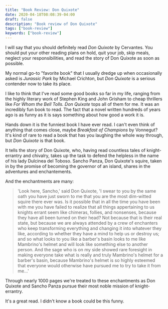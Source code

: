 ```yaml
---
title: "Book Review: Don Quixote"
date: 2020-04-18T08:08:39-04:00
draft: false
description: "Book review of Don Quixote"
tags: ["book-review"]
keywords: ["book-review"]
---
```


I will say that you should definitely read *Don Quixote* by Cervantes.
You should put your other reading plans on hold, quit your job, skip
meals, neglect your responsibilities, and read the story of Don
Quixote as soon as possible.

My normal go-to "favorite book" that I usually dredge up when
occasionally asked is *Jurassic Park* by Michael Crichton, but *Don
Quixote* is a serious contender now to take its place.

I like to think that I've read some good books so far in my life,
ranging from the highly literary work of Stephen King and John Grisham
to cheap thrillers like *For Whom the Bell Tolls.* *Don Quixote* tops
all of them for me.  It was an incredibly fun book to read.  The fact
that a novel written hundreds of years ago is as funny as it is says
something about how good a work it is.

Hands down it is the funniest book I have ever read.  I can't even
think of anything that comes close, maybe *Breakfast of Champions* by
Vonnegut?  It's kind of rare to read a book that has you laughing the
whole way through, but *Don Quixote* is that book.

It tells the story of Don Quixote, who, having read countless tales of
knight-errantry and chivalry, takes up the task to defend the helpless
in the name of his lady Dulcinea del Toboso.  Sancho Panza, Don
Quixote's squire, taken in by the promise of becoming the governor of
an island, shares in the adventures and enchantements.

And the enchantments are many:

> 'Look here, Sancho,' said Don Quixote, 'I swear to you by the same
  oath you have just sworn to me that you are the most dim-witted
  squire there ever was.  Is it possible that in all the time you have
  been with me you have failed to realize that all things appertaining
  to us knights errant seem like chimeras, follies, and nonsenses,
  because they have all been turned on their head?  Not because that
  is their real state, but because we are always attended by a crew of
  enchanters who keep transforming everything and changing it into
  whatever they like, according to whether they have a mind to help us
  or destroy us; and so what looks to you like a barber's basin looks
  to me like Mambrino's helmet and will look like something else to
  another person.  And the sage who is on my side showed rare
  foresight in making everyone take what is really and truly
  Mambrino's helmet for a barber's basin, because Mambrino's helmet is
  so highly esteemed that everyone would otherwise have pursued me to
  try to take it from me...'

Through nearly 1000 pages we're treated to these enchantments as Don
Quixote and Sancho Panza pursue their most noble mission of
knight-errantry.  

It's a great read.  I didn't know a book could be this funny.







